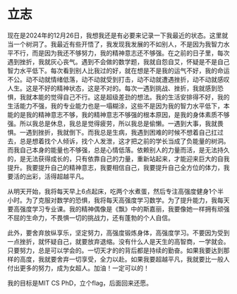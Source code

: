 # 立志

<!--more-->

现在是2024年的12月26日，我想我还是有必要来记录一下我最近的状态。这里就当一个树洞了。我最近有些开悟了，我发现我发展的不如别人，不是因为我智力水平不行，而是因为我还不够努力，我的精神意志还不够强。在之前的日子里，每次遇到挫折，我就灰心丧气。遇到不会做的数学题，我就自怨自艾，怀疑是不是自己智力水平低下。每次看到别人比我过的好，就在想是不是我的运气不好，我的命运不公。动不动就情绪低落，动不动就受到打击，动不动就遭遇挫折，动不动就感叹人生。这是不好的精神状态，这是不对的。每次一遇到挑战、挫折，我就感到恐惧，我就本能的觉得自己不行。这是超级差劲的想法。我的生活安排得不好，我的生活能力不强，我的专业能力也是一塌糊涂，这些不是因为我的智力水平低下，本能的是我的精神意志不够，我的精神意志不够强的根本原因，是我的身体素质不够强。所以我总是休息，我总是觉得疲劳，所以我总是偷懒。一遇到大事，我就畏惧。一遇到挫折，我就倒下。而我总是生病，我遇到困难的时候不想着自己扛过去，总是想着找个人倾诉，找个人发泄，这才把之前的学长当成了负能量的树洞。而我自己本身的能量也不够强，总是心情低落。依赖别人的力量而活，是无法持久的，是无法获得成长的，只有依靠自己的力量，重新站起来，才能迎来巨大的自我提升。我要提升自己的精神意志，我要相信自己，我要提升自己全方位的体力，我要活的出彩，活得超越平凡。

从明天开始，我将每天早上6点起床，吃两个水煮蛋，然后专注高强度健身1个半小时。为了克服对数学的恐惧，我将每天高强度学习数学。为了提升能力，我每天要高强度学习专业课。我的精神偶像是《飘》中的斯嘉丽，我要像她一样拥有顽强不屈的生命力，不畏惧一切的挑战力，还有蓬勃的个人自信。

此外，要舍弃放纵享乐，坚定努力，高强度锻炼身体，高强度学习。不要因为受到一点挫折，就怀疑自己，就要放弃退缩。没有什么人是天生的高智商，一学就会。只要努力，总是可以学会的。一切天才的的背后都是持续的勤奋。如果我要达到那样的高度，我就要舍弃一切享受，全力以赴。如果我要超越平凡，我就要比一般人付出更多的努力，成为女超人。加油！一定可以的！

我的目标是MIT CS PhD，立个flag，后面回来还愿。

